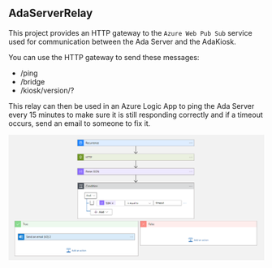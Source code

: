 ﻿## AdaServerRelay

This project provides an HTTP gateway to the `Azure Web Pub Sub` service used for communication between the Ada
Server and the AdaKiosk.

You can use the HTTP gateway to send these messages:

- /ping
- /bridge
- /kiosk/version/?

This relay can then be used in an Azure Logic App to ping the Ada Server every 15 minutes to make sure
it is still responding correctly and if a timeout occurs, send an email to someone to fix it.

![workflow](images/workflow.png)
